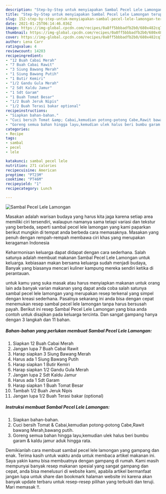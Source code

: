 ```yaml
---
description: "Step-by-Step untuk menyiapakan Sambal Pecel Lele Lamongan terupdate"
title: "Step-by-Step untuk menyiapakan Sambal Pecel Lele Lamongan terupdate"
slug: 152-step-by-step-untuk-menyiapakan-sambal-pecel-lele-lamongan-terupdate
date: 2021-01-25T06:14:46.036Z
image: https://img-global.cpcdn.com/recipes/0a8ff5bbbadfb2b0/680x482cq70/sambal-pecel-lele-lamongan-foto-resep-utama.jpg
thumbnail: https://img-global.cpcdn.com/recipes/0a8ff5bbbadfb2b0/680x482cq70/sambal-pecel-lele-lamongan-foto-resep-utama.jpg
cover: https://img-global.cpcdn.com/recipes/0a8ff5bbbadfb2b0/680x482cq70/sambal-pecel-lele-lamongan-foto-resep-utama.jpg
author: Lena Carr
ratingvalue: 4
reviewcount: 14203
recipeingredient:
- "12 Buah Cabai Merah"
- "7 Buah Cabai Rawit"
- "3 Siung Bawang Merah"
- "1 Siung Bawang Putih"
- "1 Butir Kemiri"
- "1/2 Gandu Gula Merah"
- "2 Sdt Kaldu Jamur"
- "1 Sdt Garam"
- "1 Buah Tomat Besar"
- "1/2 Buah Jeruk Nipis"
- "1/2 Buah Terasi bakar optional"
recipeinstructions:
- "Siapkan bahan-bahan."
- "Cuci bersih Tomat &amp; Cabai,kemudian potong-potong Cabe,Rawit bawang Merah,bawang putih."
- "Goreng semua bahan hingga layu,kemudian ulek halus beri bumbu garam &amp; kaldu jamur aduk hingga rata."
categories:
- Recipe
tags:
- sambal
- pecel
- lele

katakunci: sambal pecel lele 
nutrition: 271 calories
recipecuisine: American
preptime: "PT23M"
cooktime: "PT46M"
recipeyield: "1"
recipecategory: Lunch

---
```



![Sambal Pecel Lele Lamongan](https://img-global.cpcdn.com/recipes/0a8ff5bbbadfb2b0/680x482cq70/sambal-pecel-lele-lamongan-foto-resep-utama.jpg)

Masakan adalah warisan budaya yang harus kita jaga karena setiap area memiliki ciri tersendiri, walaupun namanya sama tetapi variasi dan tekstur yang berbeda, seperti sambal pecel lele lamongan yang kami paparkan berikut mungkin di tempat anda berbeda cara memasaknya. Masakan yang penuh dengan rempah-rempah membawa ciri khas yang merupakan keragaman Indonesia



Keharmonisan keluarga dapat didapat dengan cara sederhana. Salah satunya adalah membuat makanan Sambal Pecel Lele Lamongan untuk keluarga. kebiasaan makan bersama keluarga sudah menjadi budaya, Banyak yang biasanya mencari kuliner kampung mereka sendiri ketika di perantauan.

untuk kamu yang suka masak atau harus menyiapkan makanan untuk orang lain ada banyak varian makanan yang dapat anda coba salah satunya sambal pecel lele lamongan yang merupakan resep terkenal yang simpel dengan kreasi sederhana. Pasalnya sekarang ini anda bisa dengan cepat menemukan resep sambal pecel lele lamongan tanpa harus bersusah payah.
Berikut ini resep Sambal Pecel Lele Lamongan yang bisa anda contoh untuk disajikan pada keluarga tercinta. Dan sangat gampang hanya dengan 3 langkah dan 11 bahan.


<!--inarticleads1-->

##### Bahan-bahan yang perlukan membuat Sambal Pecel Lele Lamongan:

1. Siapkan 12 Buah Cabai Merah
1. Jangan lupa 7 Buah Cabai Rawit
1. Harap siapkan 3 Siung Bawang Merah
1. Harus ada 1 Siung Bawang Putih
1. Harap siapkan 1 Butir Kemiri
1. Harap siapkan 1/2 Gandu Gula Merah
1. Jangan lupa 2 Sdt Kaldu Jamur
1. Harus ada 1 Sdt Garam
1. Harap siapkan 1 Buah Tomat Besar
1. Tambah 1/2 Buah Jeruk Nipis
1. Jangan lupa 1/2 Buah Terasi bakar (optional)




<!--inarticleads2-->

##### Instruksi membuat  Sambal Pecel Lele Lamongan:

1. Siapkan bahan-bahan.
1. Cuci bersih Tomat &amp; Cabai,kemudian potong-potong Cabe,Rawit bawang Merah,bawang putih.
1. Goreng semua bahan hingga layu,kemudian ulek halus beri bumbu garam &amp; kaldu jamur aduk hingga rata.




Demikianlah cara membuat sambal pecel lele lamongan yang gampang dan enak. Terima kasih untuk waktu anda untuk membaca artikel makanan ini. Saya yakin kamu bisa membuatnya dengan gampang di rumah. Kami masih mempunyai banyak resep makanan spesial yang sangat gampang dan cepat, anda bisa menelusuri di website kami, apabila artikel bermanfaat jangan lupa untuk share dan bookmark halaman website ini karena akan banyak update terbaru untuk resep-resep pilihan yang terbukti dan teruji. Mari memasak !!. 
